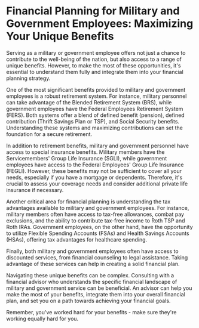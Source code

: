 # Financial Planning for Military and Government Employees: Maximizing Your Unique Benefits

Serving as a military or government employee offers not just a chance to contribute to the well-being of the nation, but also access to a range of unique benefits. However, to make the most of these opportunities, it's essential to understand them fully and integrate them into your financial planning strategy.

One of the most significant benefits provided to military and government employees is a robust retirement system. For instance, military personnel can take advantage of the Blended Retirement System (BRS), while government employees have the Federal Employees Retirement System (FERS). Both systems offer a blend of defined benefit (pension), defined contribution (Thrift Savings Plan or TSP), and Social Security benefits. Understanding these systems and maximizing contributions can set the foundation for a secure retirement.

In addition to retirement benefits, military and government personnel have access to special insurance benefits. Military members have the Servicemembers' Group Life Insurance (SGLI), while government employees have access to the Federal Employees' Group Life Insurance (FEGLI). However, these benefits may not be sufficient to cover all your needs, especially if you have a mortgage or dependents. Therefore, it's crucial to assess your coverage needs and consider additional private life insurance if necessary.

Another critical area for financial planning is understanding the tax advantages available to military and government employees. For instance, military members often have access to tax-free allowances, combat pay exclusions, and the ability to contribute tax-free income to Roth TSP and Roth IRAs. Government employees, on the other hand, have the opportunity to utilize Flexible Spending Accounts (FSAs) and Health Savings Accounts (HSAs), offering tax advantages for healthcare spending.

Finally, both military and government employees often have access to discounted services, from financial counseling to legal assistance. Taking advantage of these services can help in creating a solid financial plan.

Navigating these unique benefits can be complex. Consulting with a financial advisor who understands the specific financial landscape of military and government service can be beneficial. An advisor can help you make the most of your benefits, integrate them into your overall financial plan, and set you on a path towards achieving your financial goals.

Remember, you've worked hard for your benefits - make sure they're working equally hard for you.